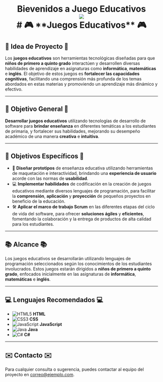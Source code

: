 <h1 align="center">Bievenidos a Juego Educativos
  <br>
<div align="center">
  <a href="https://www.unicomfacauca.edu.co/" ><img src="https://i.postimg.cc/rpNwWnWx/logo-club-programacion-logo.png?style=social" /> </a>
</div>
# 🎮 **Juegos Educativos** 🎮

## 📘 **Idea de Proyecto** 📘

Los **juegos educativos** son herramientas tecnológicas diseñadas para que **niños de primero a quinto grado** interactúen y desarrollen diversas habilidades de aprendizaje en asignaturas como **informática**, **matemáticas** e **inglés**. El objetivo de estos juegos es **fortalecer las capacidades cognitivas**, facilitando una comprensión más profunda de los temas abordados en estas materias y promoviendo un aprendizaje más dinámico y efectivo.

---

## 🎯 **Objetivo General** 🎯

**Desarrollar juegos educativos** utilizando tecnologías de desarrollo de software para **brindar enseñanza** en diferentes temáticas a los estudiantes de primaria, y fortalecer sus habilidades, mejorando su desempeño académico de una manera **creativa** e **intuitiva**.

---

## 📝 **Objetivos Específicos** 📝

- 🎨 **Diseñar prototipos** de enseñanza educativa utilizando herramientas de maquetación e interactividad, brindando una **experiencia de usuario** acorde con las normas de **usabilidad**.
- 💻 **Implementar habilidades** de codificación en la creación de juegos educativos mediante diversos lenguajes de programación, para facilitar la **comprensión**, **aplicación** y **proyección** de pequeños proyectos en beneficio de la educación.
- 🛠️ **Aplicar el marco de trabajo Scrum** en las diferentes etapas del ciclo de vida del software, para ofrecer **soluciones ágiles** y **eficientes**, fomentando la colaboración y la entrega de productos de alta calidad para los estudiantes.

---

## 📚 **Alcance** 📚

Los juegos educativos se desarrollarán utilizando lenguajes de programación seleccionados según los conocimientos de los estudiantes involucrados. Estos juegos estarán dirigidos a **niños de primero a quinto grado**, enfocados inicialmente en las asignaturas de **informática**, **matemáticas** e **inglés**.

---

## 💻 **Lenguajes Recomendados** 💻

- ![HTML5](https://img.shields.io/badge/HTML5-E34F26?style=for-the-badge&logo=html5&logoColor=white) **HTML**
- ![CSS3](https://img.shields.io/badge/CSS3-1572B6?style=for-the-badge&logo=css3&logoColor=white) **CSS**
- ![JavaScript](https://img.shields.io/badge/JavaScript-F7DF1E?style=for-the-badge&logo=javascript&logoColor=black) **JavaScript**
- ![Java](https://img.shields.io/badge/Java-007396?style=for-the-badge&logo=java&logoColor=white) **Java**
- ![C#](https://img.shields.io/badge/C%23-239120?style=for-the-badge&logo=c-sharp&logoColor=white) **C#**

---

## ✉️ **Contacto** ✉️

Para cualquier consulta o sugerencia, puedes contactar al equipo del proyecto en [correo@ejemplo.com](mailto:correo@ejemplo.com).
